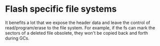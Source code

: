 # Flash specific file systems
It benefits a lot that we expose the header data and leave the control of read/program/erase to the file system. For example, if the fs can mark the sectors of a deleted file obsolete, they won't be copied back and forth during GCs.   

